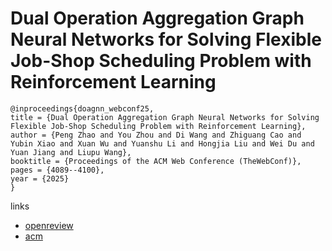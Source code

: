 # Dual Operation Aggregation Graph Neural Networks for Solving Flexible Job-Shop Scheduling Problem with Reinforcement Learning

```
@inproceedings{doagnn_webconf25,
title = {Dual Operation Aggregation Graph Neural Networks for Solving Flexible Job-Shop Scheduling Problem with Reinforcement Learning},
author = {Peng Zhao and You Zhou and Di Wang and Zhiguang Cao and Yubin Xiao and Xuan Wu and Yuanshu Li and Hongjia Liu and Wei Du and Yuan Jiang and Liupu Wang},
booktitle = {Proceedings of the ACM Web Conference (TheWebConf)},
pages = {4089--4100},
year = {2025}
}
```

links
- [openreview](https://openreview.net/forum?id=AWu0bCMVgR)
- [acm](https://dl.acm.org/doi/10.1145/3696410.3714616)

